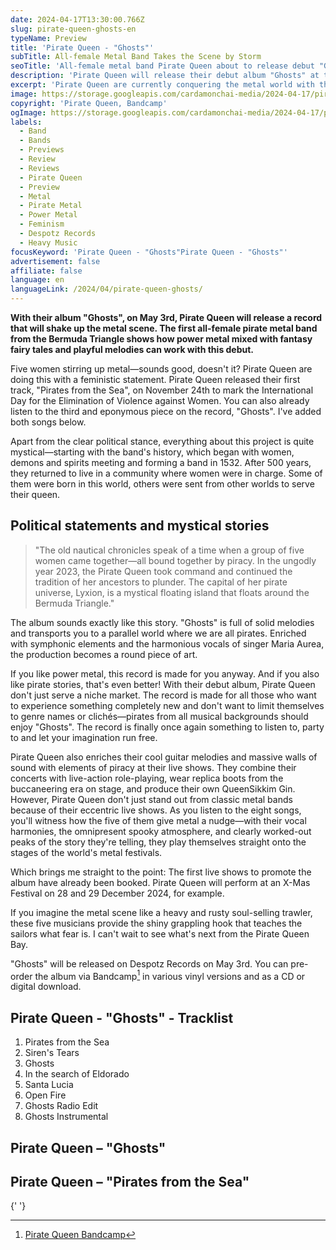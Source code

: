 ```yaml
---
date: 2024-04-17T13:30:00.766Z
slug: pirate-queen-ghosts-en
typeName: Preview
title: 'Pirate Queen - "Ghosts"'
subTitle: All-female Metal Band Takes the Scene by Storm
seoTitle: 'All-female metal band Pirate Queen about to release debut "Ghosts"'
description: 'Pirate Queen will release their debut album "Ghosts" at the beginning of May! Listen to it here and find some exciting details about the band!'
excerpt: 'Pirate Queen are currently conquering the metal world with their first two songs, "Ghots" and "Pirates from the Sea". The debut album of the all-female metal band will be released on May 3rd. You can get all the details about it here and find out everything about the feminist statement behind it!'
image: https://storage.googleapis.com/cardamonchai-media/2024-04-17/pirate-queen-soundsvegan-com-jpg-imagine-081818_85765d_1024_768/640.webp
copyright: 'Pirate Queen, Bandcamp'
ogImage: https://storage.googleapis.com/cardamonchai-media/2024-04-17/pirate-queen-soundsvegan-com-og-jpg-imagine-081818_887962_1200_628/640.webp
labels:
  - Band
  - Bands
  - Previews
  - Review
  - Reviews
  - Pirate Queen
  - Preview
  - Metal
  - Pirate Metal
  - Power Metal
  - Feminism
  - Despotz Records
  - Heavy Music
focusKeyword: 'Pirate Queen - "Ghosts"Pirate Queen - "Ghosts"'
advertisement: false
affiliate: false
language: en
languageLink: /2024/04/pirate-queen-ghosts/
---
```


**With their album "Ghosts", on May 3rd, Pirate Queen will release a record that will shake up the metal scene. The first all-female pirate metal band from the Bermuda Triangle shows how power metal mixed with fantasy fairy tales and playful melodies can work with this debut.**

Five women stirring up metal—sounds good, doesn't it? Pirate Queen are doing this with a feministic statement. Pirate Queen released their first track, "Pirates from the Sea", on November 24th to mark the International Day for the Elimination of Violence against Women. You can also already listen to the third and eponymous piece on the record, "Ghosts". I've added both songs below.

Apart from the clear political stance, everything about this project is quite mystical—starting with the band's history, which began with women, demons and spirits meeting and forming a band in 1532. After 500 years, they returned to live in a community where women were in charge. Some of them were born in this world, others were sent from other worlds to serve their queen.

## Political statements and mystical stories

> "The old nautical chronicles speak of a time when a group of five women came together—all bound together by piracy. In the ungodly year 2023, the Pirate Queen took command and continued the tradition of her ancestors to plunder. The capital of her pirate universe, Lyxion, is a mystical floating island that floats around the Bermuda Triangle."

The album sounds exactly like this story. "Ghosts" is full of solid melodies and transports you to a parallel world where we are all pirates. Enriched with symphonic elements and the harmonious vocals of singer Maria Aurea, the production becomes a round piece of art.

If you like power metal, this record is made for you anyway. And if you also like pirate stories, that's even better! With their debut album, Pirate Queen don't just serve a niche market. The record is made for all those who want to experience something completely new and don't want to limit themselves to genre names or clichés—pirates from all musical backgrounds should enjoy "Ghosts". The record is finally once again something to listen to, party to and let your imagination run free.

Pirate Queen also enriches their cool guitar melodies and massive walls of sound with elements of piracy at their live shows. They combine their concerts with live-action role-playing, wear replica boots from the buccaneering era on stage, and produce their own QueenSikkim Gin. However, Pirate Queen don't just stand out from classic metal bands because of their eccentric live shows. As you listen to the eight songs, you'll witness how the five of them give metal a nudge—with their vocal harmonies, the omnipresent spooky atmosphere, and clearly worked-out peaks of the story they're telling, they play themselves straight onto the stages of the world's metal festivals.

Which brings me straight to the point: The first live shows to promote the album have already been booked. Pirate Queen will perform at an X-Mas Festival on 28 and 29 December 2024, for example.

If you imagine the metal scene like a heavy and rusty soul-selling trawler, these five musicians provide the shiny grappling hook that teaches the sailors what fear is. I can't wait to see what's next from the Pirate Queen Bay.

"Ghosts" will be released on Despotz Records on May 3rd. You can pre-order the album via Bandcamp[^1] in various vinyl versions and as a CD or digital download.

## Pirate Queen - "Ghosts" - Tracklist

1.  Pirates from the Sea
2.  Siren's Tears
3.  Ghosts
4.  In the search of Eldorado
5.  Santa Lucia
6.  Open Fire
7.  Ghosts Radio Edit
8.  Ghosts Instrumental

## Pirate Queen – "Ghosts"

<YouTube id="U4R8dtM5pnI" />

## Pirate Queen – "Pirates from the Sea"

<YouTube id="wdI388LjgnI" />{' '}

[^1]: [Pirate Queen Bandcamp](https://piratequeen.bandcamp.com/album/ghosts)
